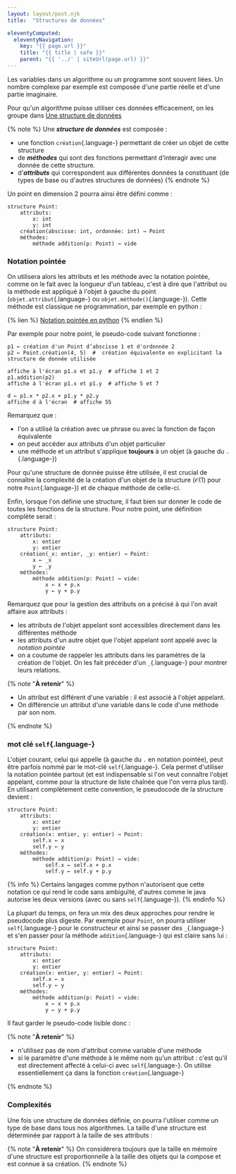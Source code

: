```yaml
---
layout: layout/post.njk 
title:  "Structures de données"

eleventyComputed:
  eleventyNavigation:
    key: "{{ page.url }}"
    title: "{{ title | safe }}"
    parent: "{{ '../' | siteUrl(page.url) }}"
---
```


Les variables dans un algorithme ou un programme sont souvent liées. Un nombre complexe par exemple est composée d'une partie réelle et d'une partie imaginaire.

Pour qu'un algorithme puisse utiliser ces données efficacement, on les groupe dans [Une structure de données](https://fr.wikipedia.org/wiki/Structure_de_donn%C3%A9es)

{% note %}
Une **_structure de données_** est composée :

- une fonction `création`{.language-} permettant de créer un objet de cette structure
- de **_méthodes_** qui sont des fonctions permettant d’interagir avec une donnée de cette structure.
- d'**_attributs_** qui correspondent aux différentes données la constituant (de types de base ou d'autres structures de données)
{% endnote %}

Un point en dimension 2 pourra ainsi être défini comme :

```pseudocode
structure Point:
    attributs:
        x: int
        y: int
    création(abscisse: int, ordonnée: int) → Point
    méthodes:
        méthode addition(p: Point) → vide
```

### Notation pointée

On utilisera alors les attributs et les méthode avec la notation pointée, comme on le fait avec la longueur d'un tableau, c'est à dire que l'attribut ou la méthode est appliqué à l'objet à gauche du point (`objet.attribut`{.language-} ou `objet.méthode()`{.language-}). Cette méthode est classique ne programmation, par exemple en python :

{% lien %}
[Notation pointée en python](https://reeborg.ca/docs/fr/oop/oop.html)
{% endlien %}

Par exemple pour notre point, le pseudo-code suivant fonctionne :

```pseudocode
p1 ← création d'un Point d’abscisse 1 et d'ordonnée 2
p2 ← Point.création(4, 5)  #  création équivalente en explicitant la structure de donnée utilisée

affiche à l'écran p1.x et p1.y  # affiche 1 et 2
p1.addition(p2)
affiche à l'écran p1.x et p1.y  # affiche 5 et 7

d ← p1.x * p2.x + p1.y * p2.y
affiche d à l'écran  # affiche 55
```

Remarquez que :

- l'on a utilisé la création avec ue phrase ou avec la fonction de façon équivalente
- on peut accéder aux attributs d'un objet particulier
- une méthode et un attribut s'applique **toujours** à un objet (à gauche du `.`{.language-})

Pour qu'une structure de donnée puisse être utilisée, il est crucial de connaître la complexité de la création d'un objet de la structure ($\mathcal{O}(1)$ pour notre `Point`{.language-}) et de chaque méthode de celle-ci.

Enfin, lorsque l'on définie une structure, il faut bien sur donner le code de toutes les fonctions de la structure. Pour notre point, une définition complète serait :

```pseudocode
structure Point:
    attributs:
        x: entier
        y: entier
    création(_x: entier, _y: entier) → Point:
        x ← _x
        y ← _y
    méthodes:
        méthode addition(p: Point) → vide:
            x ← x + p.x
            y ← y + p.y
```

Remarquez que pour la gestion des attributs on a précisé à qui l'on avait affaire aux attributs :

- les attributs de l'objet appelant sont accessibles directement dans les différentes méthode
- les attributs d'un autre objet que l'objet appelant sont appelé avec la _notation pointée_
- on a coutume de rappeler les attributs dans les paramètres de la création de l'objet. On les fait précéder d'un `_`{.language-} pour montrer leurs relations.

{% note "**À retenir**" %}

- Un attribut est différent d'une variable : il est associé à l'objet appelant.
- On différencie un attribut d'une variable dans le code d'une méthode par son nom.

{% endnote %}

### mot clé `self`{.language-}

L'objet courant, celui qui appelle (à gauche du `.` en notation pointée), peut être parfois nommé par le mot-clé `self`{.language-}. Cela permet d'utiliser la notation pointée partout (et est indispensable si l'on veut connaître l'objet appelant, comme pour la structure de liste chaînée que l'on verra plus tard). En utilisant complètement cette convention, le pseudocode de la structure devient :

```pseudocode
structure Point:
    attributs:
        x: entier
        y: entier
    création(x: entier, y: entier) → Point:
        self.x ← x
        self.y ← y
    méthodes:
        méthode addition(p: Point) → vide:
            self.x ← self.x + p.x
            self.y ← self.y + p.y
```

{% info %}
Certains langages comme python n'autorisent que cette notation ce qui rend le code sans ambiguïté, d'autres comme le java autorise les deux versions (avec ou sans `self`{.language-}).
{% endinfo %}

La plupart du temps, on fera un mix des deux approches pour rendre le pseudocode plus digeste. Par exemple pour `Point`, on pourra utiliser `self`{.language-} pour le constructeur et ainsi se passer des `_`{.language-} et s'en passer pour la méthode `addition`{.language-} qui est claire sans lui :

```pseudocode
structure Point:
    attributs:
        x: entier
        y: entier
    création(x: entier, y: entier) → Point:
        self.x ← x
        self.y ← y
    méthodes:
        méthode addition(p: Point) → vide:
            x ← x + p.x
            y ← y + p.y
```

Il faut garder le pseudo-code lisible donc :

{% note "**À retenir**" %}

- n'utilisez pas de nom d'attribut comme variable d'une méthode
- si le paramètre d'une méthode à le même nom qu'un attribut : c'est qu'il est directement affecté à celui-ci avec `self`{.language-}. On utilise essentiellement ça dans la fonction `création`{.language-}

{% endnote %}

### Complexités

Une fois une structure de données définie, on pourra l'utiliser comme un type de base dans tous nos algorithmes. La taille d'une structure est déterminée par rapport à la taille de ses attributs :

{% note "**À retenir**" %}
On considérera toujours que la taille en mémoire d'une structure est proportionnelle à la taille des objets qui la compose et est connue à sa création.
{% endnote %}
